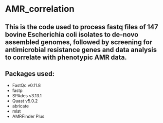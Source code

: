 # AMR_correlation
## This is the code used to process fastq files of 147 bovine Escherichia coli isolates to de-novo assembled genomes, followed by screening for antimicrobial resistance genes and data analysis to correlate with phenotypic AMR data.

## Packages used:  
- FastQc v0.11.8
- fastp 
- SPAdes v3.13.1
- Quast v5.0.2
- abricate 
- mlst 
- AMRFinder Plus 
